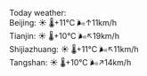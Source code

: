 Today weather:  
Beijing: ☀️   🌡️+11°C 🌬️↑11km/h  
Tianjin: ☀️   🌡️+10°C 🌬️↖19km/h  
Shijiazhuang: ☀️   🌡️+11°C 🌬️↖11km/h  
Tangshan: ☀️   🌡️+10°C 🌬️↗14km/h  
